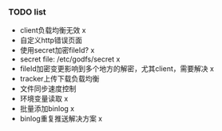 ### TODO list

- client负载均衡无效 x
- 自定义http错误页面
- 使用secret加密fileId? x
- secret file: /etc/godfs/secret x
- fileId加密变更影响到多个地方的解密，尤其client，需要解决 x
- tracker上传下载负载均衡
- 文件同步速度控制 
- 环境变量读取 x
- 批量添加binlog x
- binlog重复推送解决方案 x